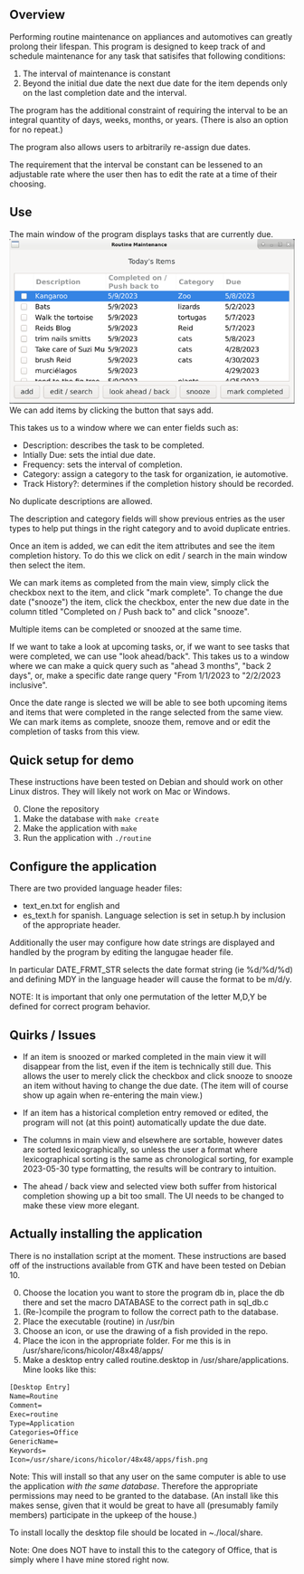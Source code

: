 ## Overview
Performing routine maintenance on appliances and automotives can greatly prolong
their lifespan. This program is designed to keep track of and schedule
maintenance for any task that satisifes that following conditions:
1. The interval of maintenance is constant
2. Beyond the initial due date the next due date for the item depends only on the last completion date and the interval. 

The program has the additional constraint of requiring the interval to be an
integral quantity of days, weeks, months, or years. (There is also an option for
no repeat.)

The program also allows users to arbitrarily re-assign due dates.

The requirement that the interval be constant can be lessened to an adjustable
rate where the user then has to edit the rate at a time of their choosing. 

## Use
The main window of the program displays tasks that are currently due. 
![main view](Images/main.png)
We can add items by clicking the button that says add.


This takes us to a window where we can enter fields such as:
- Description: describes the task to be completed.
- Intially Due: sets the intial due date.
- Frequency: sets the interval of completion.
- Category: assign a category to the task for organization, ie automotive.
- Track History?: determines if the completion history should be recorded. 

No duplicate descriptions are allowed. 

The description and category fields will show previous entries as the user types
to help put things in the right category and to avoid duplicate entries. 

Once an item is added, we can edit the item attributes and see the item 
completion history. To do this we click on edit / search in the main window
then select the item.

We can mark items as completed from the main view, simply click the checkbox 
next to the item, and click "mark complete". 
To change the due date ("snooze") the item, click the checkbox, enter the new 
due date in the column titled "Completed on / Push back to" and click "snooze". 

Multiple items can be completed or snoozed at the same time.

If we want to take a look at upcoming tasks, or, if we want to see tasks that 
were completed, we can use "look ahead/back". This takes us to a window where
we can make a quick query such as "ahead 3 months", "back 2 days", or, make a 
specific date range query "From 1/1/2023 to "2/2/2023 inclusive".

Once the date range is slected we will be able to see both upcoming items and
items that were completed in the range selected from the same view. We can 
mark items as complete, snooze them, remove and or edit the completion of tasks
from this view. 

## Quick setup for demo
These instructions have been tested on Debian and should work on other Linux 
distros. They will likely not work on Mac or Windows.

0. Clone the repository
1. Make the database with ```make create```
2. Make the application with ```make```
3. Run the application with ```./routine```

## Configure the application
There are two provided language header files:
- text\_en.txt for english and 
- es\_text.h for spanish. 
Language selection is set in setup.h by inclusion of the appropriate header. 

Additionally the user may configure how date strings are displayed and handled
by the program by editing the langugae header file.

In particular DATE\_FRMT\_STR selects the date format string (ie %d/%d/%d) and
defining MDY in the language header will cause the format to be m/d/y.

NOTE: It is important that only one permutation of the letter M,D,Y be defined
      for correct program behavior.

## Quirks / Issues
- If an item is snoozed or marked completed in the main view it will disappear
from the list, even if the item is technically still due. This allows the user
to merely click the checkbox and click snooze to snooze an item without having
to change the due date. (The item will of course show up again when re-entering
the main view.) 

- If an item has a historical completion entry removed or edited, the program 
will not (at this point) automatically update the due date. 

- The columns in main view and elsewhere are sortable, however dates are sorted
lexicographically, so unless the user a format where lexicographical sorting is
the same as chronological sorting, for example 2023-05-30 type formatting, the
results will be contrary to intuition.  

- The ahead / back view and selected view both suffer from historical completion
showing up a bit too small. The UI needs to be changed to make these view more
elegant. 

## Actually installing the application
There is no installation script at the moment. These instructions are based off
of the instructions available from GTK and have been tested on Debian 10. 

0. Choose the location you want to store the program db in, place the db there and set the macro DATABASE to the correct path in sql\_db.c 
1. (Re-)compile the program to follow the correct path to the database.
2. Place the executable (routine) in /usr/bin
3. Choose an icon, or use the drawing of a fish provided in the repo.
4. Place the icon in the appropriate folder. For me this is in /usr/share/icons/hicolor/48x48/apps/
5. Make a desktop entry called routine.desktop in /usr/share/applications. Mine looks like this: 
```
[Desktop Entry]
Name=Routine
Comment=
Exec=routine
Type=Application
Categories=Office
GenericName=
Keywords=
Icon=/usr/share/icons/hicolor/48x48/apps/fish.png
```

Note: This will install so that any user on the same computer is able to use
the application <em>with the same database</em>. Therefore the appropriate 
permissions may need to be granted to the database. (An install like this makes 
sense, given that it would be great to have all (presumably family members) 
participate in the upkeep of the house.)

To install locally the desktop file should be located in ~./local/share.

Note: One does NOT have to install this to the category of Office, that is 
simply where I have mine stored right now.
